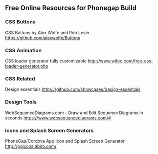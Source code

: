 ## Free Online Resources for Phonegap Build ##

### CSS Buttons ###
CSS Buttons by Alex Wolfe and Rob Levin<br />
https://github.com/alexwolfe/Buttons

### CSS Animation ###
CSS loader generator fully customizable
http://www.wifeo.com/free-css-loader-generator.php

### CSS Related ###
Design essentials
https://github.com/showcases/design-essentials

### Design Tools ###
WebSequenceDiagrams.com - Draw and Edit Sequence Diagrams in seconds
https://www.websequencediagrams.com/#

### Icons and Splash Screen Generators ###

PhoneGap/Cordova App Icon and Splash Screen Generator<br />
http://pgicons.abiro.com/
